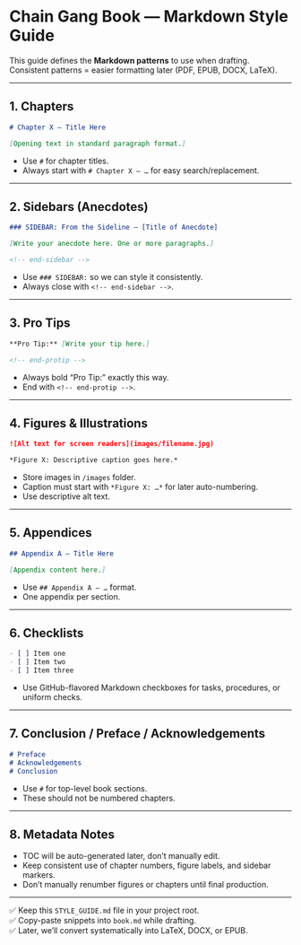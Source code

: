 # Chain Gang Book — Markdown Style Guide

This guide defines the **Markdown patterns** to use when drafting.  
Consistent patterns = easier formatting later (PDF, EPUB, DOCX, LaTeX).

---

## 1. Chapters
```markdown
# Chapter X — Title Here

[Opening text in standard paragraph format.]
```

- Use `#` for chapter titles.  
- Always start with `# Chapter X — …` for easy search/replacement.  

---

## 2. Sidebars (Anecdotes)
```markdown
### SIDEBAR: From the Sideline — [Title of Anecdote]

[Write your anecdote here. One or more paragraphs.]

<!-- end-sidebar -->
```

- Use `### SIDEBAR:` so we can style it consistently.  
- Always close with `<!-- end-sidebar -->`.

---

## 3. Pro Tips
```markdown
**Pro Tip:** [Write your tip here.]

<!-- end-protip -->
```

- Always bold “Pro Tip:” exactly this way.  
- End with `<!-- end-protip -->`.

---

## 4. Figures & Illustrations
```markdown
![Alt text for screen readers](images/filename.jpg)

*Figure X: Descriptive caption goes here.*
```

- Store images in `/images` folder.  
- Caption must start with `*Figure X: …*` for later auto-numbering.  
- Use descriptive alt text.

---

## 5. Appendices
```markdown
## Appendix A — Title Here

[Appendix content here.]
```

- Use `## Appendix A — …` format.  
- One appendix per section.  

---

## 6. Checklists
```markdown
- [ ] Item one
- [ ] Item two
- [ ] Item three
```

- Use GitHub-flavored Markdown checkboxes for tasks, procedures, or uniform checks.

---

## 7. Conclusion / Preface / Acknowledgements
```markdown
# Preface
# Acknowledgements
# Conclusion
```

- Use `#` for top-level book sections.  
- These should not be numbered chapters.

---

## 8. Metadata Notes
- TOC will be auto-generated later, don’t manually edit.  
- Keep consistent use of chapter numbers, figure labels, and sidebar markers.  
- Don’t manually renumber figures or chapters until final production.

---

✅ Keep this `STYLE_GUIDE.md` file in your project root.  
✅ Copy-paste snippets into `book.md` while drafting.  
✅ Later, we’ll convert systematically into LaTeX, DOCX, or EPUB.

